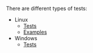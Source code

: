 There are different types of tests:  
* Linux
  * [Tests](linux-tests)  
  * [Examples](linux-examples)  
* Windows
  * [Tests](windows-tests)



